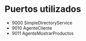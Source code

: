 # Puertos utilizados
- 9000 SimpleDirectoryService
- 9010 AgenteCliente
- 9011 AgenteMostrarProductos